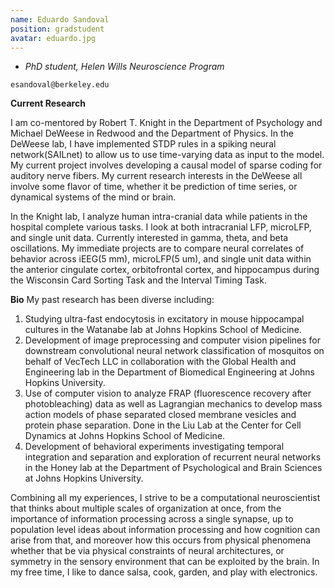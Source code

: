 ```yaml
---
name: Eduardo Sandoval
position: gradstudent
avatar: eduardo.jpg
---
```


- _PhD student, Helen Wills Neuroscience Program_<br>

<i class="fa fa-envelope-o"></i> `esandoval@berkeley.edu`

**Current Research**

I am co-mentored by Robert T. Knight in the Department of Psychology and Michael DeWeese in Redwood and the Department of Physics. 
In the DeWeese lab, I have implemented STDP rules in a spiking neural network(SAILnet) to allow us to use time-varying data as input to the model. 
My current project involves developing a causal model of sparse coding for auditory nerve fibers. My current research interests in the DeWeese all involve some flavor of time, whether it be prediction of time series, or dynamical systems of the mind or brain.

In the Knight lab, I analyze human intra-cranial data while patients in the hospital complete various tasks. I look at both intracranial LFP, microLFP, and single unit data. Currently interested in gamma, theta, and beta oscillations. 
My immediate projects are to compare neural correlates of behavior across iEEG(5 mm), microLFP(5 um), and single unit data within the anterior cingulate cortex, orbitofrontal cortex, and hippocampus during the Wisconsin Card Sorting Task and the Interval Timing Task.

**Bio**
My past research has been diverse including:
1. Studying ultra-fast endocytosis in excitatory in mouse hippocampal cultures in the Watanabe lab at Johns Hopkins School of Medicine.
2. Development of image preprocessing and computer vision pipelines for downstream convolutional neural network classification of mosquitos on behalf of VecTech LLC in collaboration with the Global Health and Engineering lab in the Department of Biomedical Engineering at Johns Hopkins University.
3. Use of computer vision to analyze FRAP (fluorescence recovery after photobleaching) data as well as Lagrangian mechanics to develop mass action models of phase separated closed membrane vesicles and protein phase separation. Done in the Liu Lab at the Center for Cell Dynamics at Johns Hopkins School of Medicine.
4. Development of behavioral experiments investigating temporal integration and separation and exploration of recurrent neural networks in the Honey lab at the Department of Psychological and Brain Sciences at Johns Hopkins University.


Combining all my experiences, I strive to be a computational neuroscientist that thinks about multiple scales of organization at once, 
from the importance of information processing across a single synapse, up to population level ideas about information processing and how cognition can arise from that,
and moreover how this occurs from physical phenomena whether that be via physical constraints of neural architectures, or 
symmetry in the sensory environment that can be exploited by the brain.
In my free time, I like to dance salsa, cook, garden, and play with electronics.
